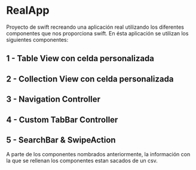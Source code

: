 # RealApp

Proyecto de swift recreando una aplicación real utilizando los diferentes componentes que nos proporciona swift. 
En ésta aplicación se utilizan los siguientes componentes:
 ## 1 - Table View con celda personalizada
 
 ## 2 - Collection View con celda personalizada
 ## 3 - Navigation Controller
 ## 4 - Custom TabBar Controller
 ## 5 - SearchBar & SwipeAction

A parte de los componentes nombrados anteriormente, la información con la que se rellenan los componentes estan sacados de
un csv.
